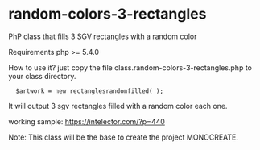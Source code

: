 # random-colors-3-rectangles
PhP class that fills 3 SGV rectangles with a random color

Requirements
    php >= 5.4.0 
    
How to use it?
just copy the file class.random-colors-3-rectangles.php to your class directory. 

	  $artwork = new rectanglesrandomfilled( );
    
It will output 3 sgv rectangles filled with a random color each one. 

working sample: https://intelector.com/?p=440

Note: This class will be the base to create the project MONOCREATE. 




